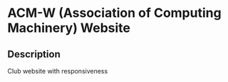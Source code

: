 # ACM-W (Association of Computing Machinery) Website
## Description
Club website with responsiveness
